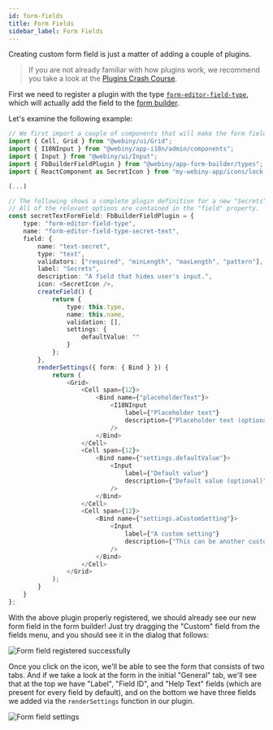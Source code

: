 ```yaml
---
id: form-fields
title: Form Fields
sidebar_label: Form Fields
---
```


Creating custom form field is just a matter of adding a couple of plugins.

> If you are not already familiar with how plugins work, we recommend you take a look at the [Plugins Crash Course](/docs/developer-tutorials/plugins-crash-course).

First we need to register a plugin with the type [`form-editor-field-type`](/docs/webiny-apps/form-builder/development/plugins-reference/app#form-editor-field-type), which will actually add the field to the [form builder](http://localhost:3000/docs/webiny-apps/form-builder/getting-started).

Let's examine the following example:

```typescript
// We first import a couple of components that will make the form field creation easier.
import { Cell, Grid } from "@webiny/ui/Grid";
import { I18NInput } from "@webiny/app-i18n/admin/components";
import { Input } from "@webiny/ui/Input";
import { FbBuilderFieldPlugin } from "@webiny/app-form-builder/types";
import { ReactComponent as SecretIcon } from "my-webiny-app/icons/lock.svg";

(...)

// The following shows a complete plugin definition for a new "Secrets" form field.
// All of the relevant options are contained in the "field" property.
const secretTextFormField: FbBuilderFieldPlugin = {
    type: "form-editor-field-type",
    name: "form-editor-field-type-secret-text",
    field: {
        name: "text-secret",
        type: "text",
        validators: ["required", "minLength", "maxLength", "pattern"],
        label: "Secrets",
        description: "A field that hides user's input.",
        icon: <SecretIcon />,
        createField() {
            return {
                type: this.type,
                name: this.name,
                validation: [],
                settings: {
                    defaultValue: ""
                }
            };
        },
        renderSettings({ form: { Bind } }) {
            return (
                <Grid>
                    <Cell span={12}>
                        <Bind name={"placeholderText"}>
                            <I18NInput
                                label={"Placeholder text"}
                                description={"Placeholder text (optional)"}
                            />
                        </Bind>
                    </Cell>
                    <Cell span={12}>
                        <Bind name={"settings.defaultValue"}>
                            <Input
                                label={"Default value"}
                                description={"Default value (optional)"}
                            />
                        </Bind>
                    </Cell>
                    <Cell span={12}>
                        <Bind name={"settings.aCustomSetting"}>
                            <Input
                                label={"A custom setting"}
                                description={"This can be another custom setting needed for the input."}
                            />
                        </Bind>
                    </Cell>
                </Grid>
            );
        }
    }
};
```

With the above plugin properly registered, we should already see our new form field in the form builder! Just try dragging the "Custom" field from the fields menu, and you should see it in the dialog that follows:

![Form field registered successfully](/img/webiny-apps/form-builder/development/form-fields/form-field-registered.png)

Once you click on the icon, we'll be able to see the form that consists of two tabs. And if we take a look at the form in the initial "General" tab, we'll see that at the top we have "Label", "Field ID", and "Help Text" fields (which are present for every field by default), and on the bottom we have three fields we added via the `renderSettings` function in our plugin.

![Form field settings](/img/webiny-apps/form-builder/development/form-fields/form-field-settings.png)
   
